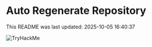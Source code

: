 # Auto Regenerate Repository

This README was last updated: 2025-10-05 16:40:37

 ![TryHackMe](https://tryhackme.com/badge/533634)